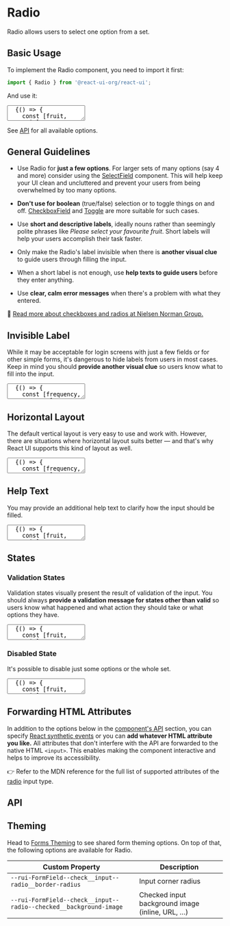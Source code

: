 # Radio

Radio allows users to select one option from a set.

## Basic Usage

To implement the Radio component, you need to import it first:

```js
import { Radio } from '@react-ui-org/react-ui';
```

And use it:

<textarea is="docoff-react-preview">
  {() => {
    const [fruit, setFruit] = React.useState('apple');
    return (
      <Radio
        label="Your favourite fruit"
        onChange={(e) => setFruit(e.target.value)}
        options={[
          {
            label: 'Apple',
            value: 'apple',
          },
          {
            label: 'Banana',
            value: 'banana',
          },
          {
            label: 'Grapefruit',
            value: 'grapefruit',
          },
        ]}
        value={fruit}
      />
    );
  }}
</textarea>

See [API](#api) for all available options.

## General Guidelines

- Use Radio for **just a few options**. For larger sets of many options (say 4
  and more) consider using the [SelectField](/lib/components/SelectField)
  component. This will help keep your UI clean and uncluttered and prevent your
  users from being overwhelmed by too many options.

- **Don't use for boolean** (true/false) selection or to toggle things on and
  off. [CheckboxField](/lib/components/CheckboxField) and
  [Toggle](/lib/components/Toggle) are more suitable for such cases.

- Use **short and descriptive labels**, ideally nouns rather than seemingly
  polite phrases like _Please select your favourite fruit_. Short labels will
  help your users accomplish their task faster.

- Only make the Radio's label invisible when there is **another visual
  clue** to guide users through filling the input.

- When a short label is not enough, use **help texts to guide users** before
  they enter anything.

- Use **clear, calm error messages** when there's a problem with what they
  entered.

📖 [Read more about checkboxes and radios at Nielsen Norman Group.](https://www.nngroup.com/articles/checkboxes-vs-radio-buttons/)

## Invisible Label

While it may be acceptable for login screens with just a few fields or for other
simple forms, it's dangerous to hide labels from users in most cases. Keep in
mind you should **provide another visual clue** so users know what to fill into
the input.

<textarea is="docoff-react-preview">
  {() => {
    const [frequency, setFrequency] = React.useState('weekly');
    return (
      <Radio
        isLabelVisible={false}
        label="Newsletter frequency"
        onChange={(e) => setFrequency(e.target.value)}
        options={[
          {
            label: 'I want to subscribe to the weekly newsletter',
            value: 'weekly',
          },
          {
            label: 'I want to subscribe to the monthly newsletter',
            value: 'monthly',
          },
          {
            label: "I don't wish to receive anything",
            value: 'never',
          },
        ]}
        value={frequency}
      />
    );
  }}
</textarea>

## Horizontal Layout

The default vertical layout is very easy to use and work with. However, there
are situations where horizontal layout suits better — and that's why React UI
supports this kind of layout as well.

<textarea is="docoff-react-preview">
  {() => {
    const [frequency, setFrequency] = React.useState('weekly');
    return (
      <Radio
        label="Newsletter frequency"
        layout="horizontal"
        onChange={(e) => setFrequency(e.target.value)}
        options={[
          {
            label: 'I want to subscribe to the weekly newsletter',
            value: 'weekly',
          },
          {
            label: 'I want to subscribe to the monthly newsletter',
            value: 'monthly',
          },
          {
            label: "I don't wish to receive anything",
            value: 'never',
          },
        ]}
        value={frequency}
      />
    );
  }}
</textarea>

## Help Text

You may provide an additional help text to clarify how the input should be
filled.

<textarea is="docoff-react-preview">
  {() => {
    const [fruit, setFruit] = React.useState('apple');
    return (
      <Radio
        helpText="What do you prefer?"
        label="Your favourite fruit"
        onChange={(e) => setFruit(e.target.value)}
        options={[
          {
            label: 'Apple',
            value: 'apple',
          },
          {
            label: 'Banana',
            value: 'banana',
          },
          {
            label: 'Grapefruit',
            value: 'grapefruit',
          },
        ]}
        value={fruit}
      />
    );
  }}
</textarea>

## States

### Validation States

Validation states visually present the result of validation of the input. You
should always **provide a validation message for states other than valid** so
users know what happened and what action they should take or what options they
have.

<textarea is="docoff-react-preview">
  {() => {
    const [fruit, setFruit] = React.useState('apple');
    const options = [
      {
        label: 'Apple',
        value: 'apple',
      },
      {
        label: 'Banana',
        value: 'banana',
      },
      {
        label: 'Grapefruit',
        value: 'grapefruit',
      },
    ];
    return (
      <>
        <Radio
          label="Your favourite fruit"
          onChange={(e) => setFruit(e.target.value)}
          options={options}
          required
          validationState="valid"
          validationText="Great, they're in stock!"
          value={fruit}
        />
        <Radio
          label="Your favourite fruit"
          onChange={(e) => setFruit(e.target.value)}
          options={options}
          required
          validationState="warning"
          validationText="Oh, really?"
          value={fruit}
        />
        <Radio
          label="Your favourite fruit"
          onChange={(e) => setFruit(e.target.value)}
          options={options}
          required
          validationState="invalid"
          validationText="You must select one kind of fruit."
          value={fruit}
        />
      </>
    );
  }}
</textarea>

### Disabled State

It's possible to disable just some options or the whole set.

<textarea is="docoff-react-preview">
  {() => {
    const [fruit, setFruit] = React.useState('apple');
    const options = [
      {
        label: 'Apple',
        value: 'apple',
      },
      {
        label: 'Banana',
        value: 'banana',
      },
      {
        disabled: true,
        label: 'Grapefruit',
        value: 'grapefruit',
      },
    ];
    return (
      <>
        <Radio
          label="Your favourite fruit"
          onChange={(e) => setFruit(e.target.value)}
          options={options}
          value={fruit}
        />
        <Radio
          disabled
          label="Your favourite fruit"
          onChange={(e) => setFruit(e.target.value)}
          options={options}
          value="apple"
        />
      </>
    );
  }}
</textarea>

## Forwarding HTML Attributes

In addition to the options below in the [component's API](#api) section, you
can specify [React synthetic events] or you can **add whatever HTML attribute
you like.** All attributes that don't interfere with the API are forwarded to
the native HTML `<input>`. This enables making the component interactive and helps
to improve its accessibility.

👉 Refer to the MDN reference for the full list of supported attributes of the
[radio] input type.

## API

<Props table of={Radio} />

## Theming

Head to [Forms Theming](/docs/customize/theming/forms) to see shared form theming
options. On top of that, the following options are available for Radio.

| Custom Property                                                    | Description                                    |
|--------------------------------------------------------------------|------------------------------------------------|
| `--rui-FormField--check__input--radio__border-radius`              | Input corner radius                            |
| `--rui-FormField--check__input--radio--checked__background-image` | Checked input background image (inline, URL, …) |

[React synthetic events]: https://reactjs.org/docs/events.html
[radio]: https://developer.mozilla.org/en-US/docs/Web/HTML/Element/input/radio#additional_attributes
